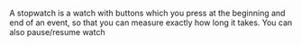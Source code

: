 A stopwatch is a watch with buttons which you press at the beginning and end of an event, so that you can measure exactly how long it takes. You can also pause/resume watch

